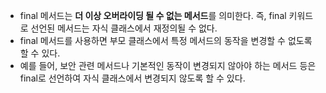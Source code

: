 - final 메서드는 **더 이상 오버라이딩 될 수 없는 메서드**를 의미한다. 즉, final 키워드로 선언된 메서드는 자식 클래스에서 재정의될 수 없다.
- final 메서드를 사용하면 부모 클래스에서 특정 메서드의 동작을 변경할 수 없도록 할 수 있다.
- 예를 들어, 보안 관련 메서드나 기본적인 동작이 변경되지 않아야 하는 메서드 등은 final로 선언하여 자식 클래스에서 변경되지 않도록 할 수 있다.